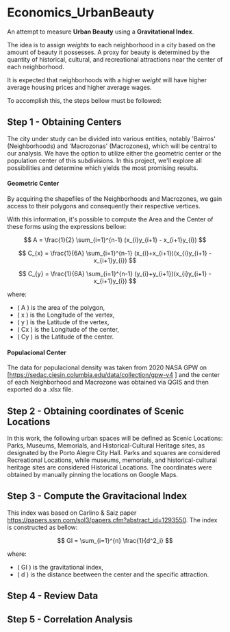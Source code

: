# Economics_UrbanBeauty

An attempt to measure **Urban Beauty** using a **Gravitational Index**.

The idea is to assign *weights* to each neighborhood in a city based on the amount of beauty it possesses. A proxy for beauty is determined by the quantity of historical, cultural, and recreational attractions near the center of each neighborhood.

It is expected that neighborhoods with a higher *weight* will have higher average housing prices and higher average wages.

To accomplish this, the steps bellow must be followed:

## Step 1 - Obtaining Centers

The city under study can be divided into various entities, notably 'Bairros' (Neighborhoods) and 'Macrozonas' (Macrozones), which will be central to our analysis. We have the option to utilize either the geometric center or the population center of this subdivisions. In this project, we'll explore all possibilities and determine which yields the most promising results.

#### Geometric Center
By acquiring the shapefiles of the Neighborhoods and Macrozones, we gain access to their polygons and consequently their respective vertices.

With this information, it's possible to compute the Area and the Center of these forms using the expressions bellow:



$$
A = \frac{1}{2} \sum_{i=1}^{n-1} (x_{i}y_{i+1} - x_{i+1}y_{i})
$$

$$
C_{x} = \frac{1}{6A} \sum_{i=1}^{n-1} (x_{i}+x_{i+1})(x_{i}y_{i+1} - x_{i+1}y_{i})
$$

$$
C_{y} = \frac{1}{6A} \sum_{i=1}^{n-1} (y_{i}+y_{i+1})(x_{i}y_{i+1} - x_{i+1}y_{i})
$$

where:
- \( A \) is the area of the polygon,
- \( x \) is the Longitude of the vertex,
- \( y \) is the Latitude of the vertex,
- \( Cx \) is the Longitude of the center,
- \( Cy \) is the Latitude of the center.
  

#### Populacional Center
The data for populacional density was taken from 2020 NASA GPW on [https://sedac.ciesin.columbia.edu/data/collection/gpw-v4 ] and the center of each Neighborhood and Macrozone was obtained via QGIS and then exported do a .xlsx file.

## Step 2 - Obtaining coordinates of Scenic Locations 

In this work, the following urban spaces will be defined as Scenic Locations:
Parks, Museums, Memorials, and Historical-Cultural Heritage sites, as designated by the Porto Alegre City Hall. Parks and squares are considered Recreational Locations, while museums, memorials, and historical-cultural heritage sites are considered Historical Locations. The coordinates were obtained by manually pinning the locations on Google Maps.

## Step 3 - Compute the Gravitacional Index

This index was based on Carlino & Saiz paper https://papers.ssrn.com/sol3/papers.cfm?abstract_id=1293550. The index is constructed as bellow:


$$
GI = \sum_{i=1}^{n} \frac{1}{d^2_i}
$$

where:
- \( GI \) is the gravitational index,
- \( d \) is the distance beetween the center and the specific attraction.

## Step 4 - Review Data

## Step 5 - Correlation Analysis

